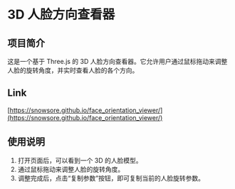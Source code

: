 # 3D 人脸方向查看器

## 项目简介

这是一个基于 Three.js 的 3D 人脸方向查看器。它允许用户通过鼠标拖动来调整人脸的旋转角度，并实时查看人脸的各个方向。

## Link
[https://snowsore.github.io/face_orientation_viewer/](https://snowsore.github.io/face_orientation_viewer/)

## 使用说明

1. 打开页面后，可以看到一个 3D 的人脸模型。
2. 通过鼠标拖动来调整人脸的旋转角度。
3. 调整完成后，点击“复制参数”按钮，即可复制当前的人脸旋转参数。
